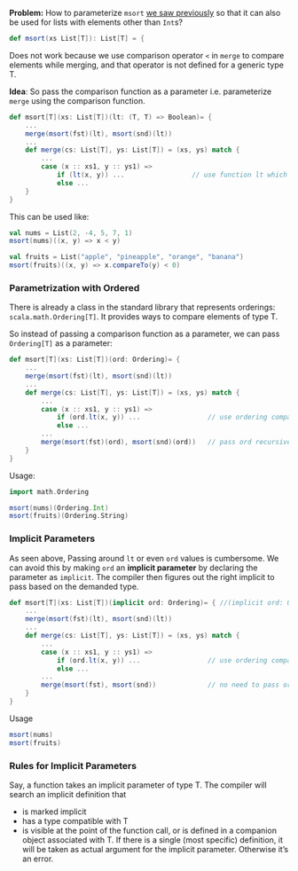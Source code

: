 **Problem:** How to parameterize `msort` [we saw previously](https://github.com/rohitvg/scala-principles-1/wiki/Collections-(Pairs-and-Tuples)#merge-sort-using-pairs) so that it can also be used for lists with elements other than `Int`s? 
```scala
def msort(xs List[T]): List[T] = {
```
Does not work because we use comparison operator `<` in `merge` to compare elements while merging, and that operator is not defined for a generic type T.

**Idea**: So pass the comparison function as a parameter i.e. parameterize `merge` using the comparison function.
```scala
def msort[T](xs: List[T])(lt: (T, T) => Boolean)= {
    ...
    merge(msort(fst)(lt), msort(snd)(lt))
    ...
    def merge(cs: List[T], ys: List[T]) = (xs, ys) match {
        ...
        case (x :: xs1, y :: ys1) =>
            if (lt(x, y)) ...                 // use function lt which we got from the parameter
            else ...
    }
}
```
This can be used like:
```scala
val nums = List(2, -4, 5, 7, 1)
msort(nums)((x, y) => x < y)

val fruits = List("apple", "pineapple", "orange", "banana")
msort(fruits)((x, y) => x.compareTo(y) < 0)
```

### Parametrization with Ordered

There is already a class in the standard library that represents orderings: `scala.math.Ordering[T]`. It provides ways to compare elements of type T. 

So instead of passing a comparison function as a parameter, we can pass `Ordering[T]` as a parameter:
```scala
def msort[T](xs: List[T])(ord: Ordering)= {
    ...
    merge(msort(fst)(lt), msort(snd)(lt))
    ...
    def merge(cs: List[T], ys: List[T]) = (xs, ys) match {
        ...
        case (x :: xs1, y :: ys1) =>
            if (ord.lt(x, y)) ...                 // use ordering compare function
            else ...
        ...
        merge(msort(fst)(ord), msort(snd)(ord))   // pass ord recursively
    }
}
```
Usage:
```scala
import math.Ordering

msort(nums)(Ordering.Int)
msort(fruits)(Ordering.String)
```

### Implicit Parameters
As seen above, Passing around `lt` or even `ord` values is cumbersome. We can avoid this by making `ord` an **implicit parameter** by declaring the parameter as `implicit`. The compiler then figures out the right implicit to pass based on the demanded type.

```scala
def msort[T](xs: List[T])(implicit ord: Ordering)= { //(implicit ord: Ordering)
    ...
    merge(msort(fst)(lt), msort(snd)(lt))
    ...
    def merge(cs: List[T], ys: List[T]) = (xs, ys) match {
        ...
        case (x :: xs1, y :: ys1) =>
            if (ord.lt(x, y)) ...                 // use ordering compare function
            else ...
        ...
        merge(msort(fst), msort(snd))             // no need to pass ord
    }
}
```
Usage
```scala
msort(nums)
msort(fruits)
```

### Rules for Implicit Parameters
Say, a function takes an implicit parameter of type T. The compiler will search an implicit definition that
* is marked implicit
* has a type compatible with T
* is visible at the point of the function call, or is defined in a companion object associated with T.
If there is a single (most specific) definition, it will be taken as actual argument for the implicit parameter.
Otherwise it’s an error.